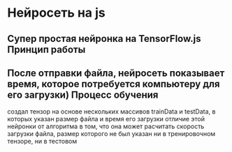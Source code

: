 Нейросеть на js
===============
Супер простая нейронка на TensorFlow.js 
Принцип работы
--------------
После отправки файла, нейросеть показывает время, которое потребуется компьютеру для его загрузки)
Процесс обучения
----------------
создал тензор на основе нескольких массивов trainData и testData, в которых указан размер файла и время его загрузки
отличие этой нейронки от алгоритма в том, что она может расчитать скорость загрузки файла, размер которого не был указан ни в тренировочном тензоре, ни в тестовом
